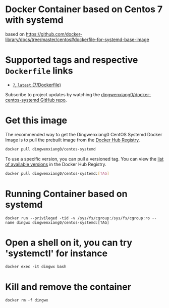 # Docker Container based on Centos 7 with systemd

based on https://github.com/docker-library/docs/tree/master/centos#dockerfile-for-systemd-base-image

# Supported tags and respective `Dockerfile` links

 - [`7`, `latest` (7/Dockerfile)](https://github.com/docker-zone/docker-centos-systemd/blob/centos7/7/Dockerfile)
 
Subscribe to project updates by watching the [dingwenxiang0/docker-centos-systemd GitHub repo](https://github.com/docker-zone/docker-centos-systemd/).
 
# Get this image

The recommended way to get the Dingwenxiang0 CentOS Systemd Docker Image is to pull the prebuilt image from the [Docker Hub Registry](https://hub.docker.com/r/dingwenxiang0/centos-systemd/).

```bash
docker pull dingwenxiang0/centos-systemd
```

To use a specific version, you can pull a versioned tag. You can view the [list of available versions](https://hub.docker.com/r/dingwenxiang0/centos-systemd/tags/) in the Docker Hub Registry.

```bash
docker pull dingwenxiang0/centos-systemd:[TAG]
```

# Running Container based on systemd

`docker run --privileged -tid -v /sys/fs/cgroup:/sys/fs/cgroup:ro --name dingwx dingwenxiang0/centos-systemd:[TAG]`

# Open a shell on it, you can try 'systemctl' for instance

`docker exec -it dingwx bash`

# Kill and remove the container

`docker rm -f dingwx`
